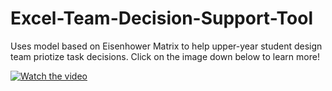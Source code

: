 
# Excel-Team-Decision-Support-Tool
Uses model based on Eisenhower Matrix to help upper-year student design team priotize task decisions. Click on the image down below to learn more!

[![Watch the video](https://excelwithbusiness.com/wp-content/uploads/2017/09/advancedVBA.png)](https://www.youtube.com/watch?v=AuXmkHhLrsw)
